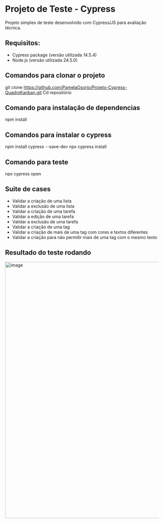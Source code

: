 # Projeto de Teste - Cypress
Projeto simples de teste desenvolvido com Cypress/JS para avaliação técnica.

## Requisitos:
- Cypress package (versão utilizada 14.5.4)
- Node.js (versão utilizada 24.5.0)

## Comandos para clonar o projeto
git clone https://github.com/PamelaOsorio/Projeto-Cypress-QuadroKanban.git
Cd repositório

## Comando para instalação de dependencias
npm install

## Comandos para instalar o cypress
npm install cypress --save-dev
npx cypress install 


## Comando para teste 
npx cypress open

## Suite de cases
- Validar a criação de uma lista
- Validar a exclusão de uma lista
- Validar a criação de uma tarefa
- Validar a edição de uma tarefa
- Validar a exclusão de uma tarefa
- Validar a criação de uma tag
- Validar a criação de mais de uma tag com cores e textos diferentes
- Validar a criação para não permitir mais de uma tag com o mesmo texto


## Resultado do teste rodando
<img width="1829" height="839" alt="image" src="https://github.com/user-attachments/assets/a0467597-705b-4249-a02e-3bd00115e421" />




